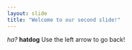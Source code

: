 ```yaml
---
layout: slide
title: "Welcome to our second slide!"
---
```

*ha?* **hatdog**
Use the left arrow to go back!
